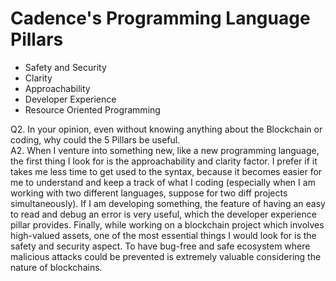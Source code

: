 # Cadence's Programming Language Pillars
* Safety and Security
* Clarity
* Approachability
* Developer Experience
* Resource Oriented Programming

Q2. In your opinion, even without knowing anything about the Blockchain or coding, why could the 5 Pillars be useful. </br>
A2. When I venture into something new, like a new programming language, the first thing I look for is the approachability and clarity factor. I prefer if it takes me less time to get used to the syntax,
because it becomes easier for me to understand and keep a track of what I coding (especially when I am working with two different languages, suppose for two diff projects simultaneously).
If I am developing something, the feature of having an easy to read and debug an error is very useful, which the developer experience pillar provides. Finally, while working on a blockchain 
project which involves high-valued assets, one of the most essential things I would look for is the safety and security aspect. To have bug-free and safe ecosystem where malicious
attacks could be prevented is extremely valuable considering the nature of blockchains.
